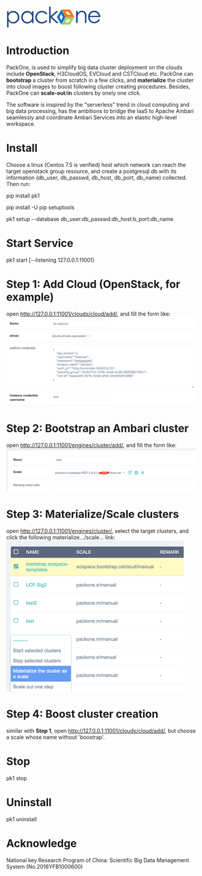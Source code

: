 <img src="pk1/static/logo-large.png" width = "50%" />

# Introduction
PackOne, is used to simplify big data cluster deployment on the clouds include **OpenStack**, H3CloudOS, EVCloud and CSTCloud etc. PackOne can **bootstrap** a cluster from scratch in a few clicks, and **materialize** the cluster into cloud images to boost following cluster creating procedures. Besides, PackOne can **scale-out**/**in** clusters by onely one click.

The software is inspired by the "serverless" trend in cloud computing and big data processing, has the ambitions to bridge the IaaS to Apache Ambari seamlessly and coordinate Ambari Services into an elastic high-level workspace.

# Install
Choose a linux (Centos 7.5 is verified) host which network can reach the target openstack group resource, and create a postgresql db with its information (db_user, db_passwd, db_host, db_port, db_name) collected. Then run:

pip install pk1

pip install -U pip setuptools

pk1 setup --database db_user:db_passwd:db_host:b_port:db_name

# Start Service
pk1 start [--listening 127.0.0.1:11001]

# Step 1: Add Cloud (OpenStack, for example)
open http://127.0.0.1:11001/clouds/cloud/add/, and fill the form like:
<img src="pk1/static/intro-cloud.png"/>

# Step 2: Bootstrap an Ambari cluster
open http://127.0.0.1:11001/engines/cluster/add/, and fill the form like:
<img src="pk1/static/intro-bootstrap.png"/>

# Step 3: Materialize/Scale clusters
open http://127.0.0.1:11001/engines/cluster/, select the target clusters, and click the following materialize.../scale... link:
<img src="pk1/static/intro-materialize.png"/>

# Step 4: Boost cluster creation
similar with **Step 1**, open http://127.0.0.1:11001/clouds/cloud/add/, but choose a scale whose name without 'boostrap'.

# Stop
pk1 stop

# Uninstall 
pk1 uninstall

# Acknowledge
National key Research Program of China: Scientific Big Data Management System (No.2016YFB1000600)
